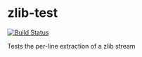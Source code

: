 # zlib-test

[![Build Status](https://travis-ci.org/alexpreynolds/zlib-test.svg?branch=master)](https://travis-ci.org/alexpreynolds/zlib-test)

Tests the per-line extraction of a zlib stream
